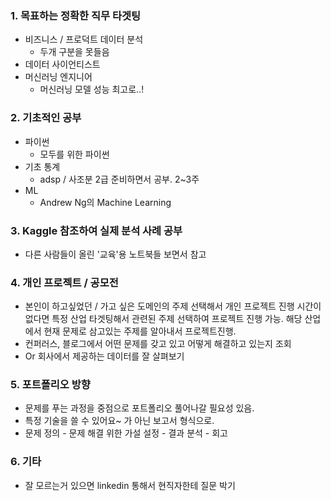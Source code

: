 ### 1. 목표하는 정확한 직무 타겟팅
- 비즈니스 / 프로덕트 데이터 분석
	- 두개 구분을 못들음
- 데이터 사이언티스트
- 머신러닝 엔지니어
	- 머신러닝 모델 성능 최고로..!
### 2. 기초적인 공부
- 파이썬
	- 모두를 위한 파이썬
- 기초 통계
	- adsp / 사조분 2급 준비하면서 공부. 2~3주
- ML
	- Andrew Ng의 Machine Learning
### 3. Kaggle 참조하여 실제 분석 사례 공부
- 다른 사람들이 올린 '교육'용 노트북들 보면서 참고
### 4. 개인 프로젝트 / 공모전
- 본인이 하고싶었던 / 가고 싶은 도메인의 주제 선택해서 개인 프로젝트 진행
시간이 없다면 특정 산업 타겟팅해서 관련된 주제 선택하여 프로젝트 진행 가능.
해당 산업에서 현재 문제로 삼고있는 주제를 알아내서 프로젝트진행.
- 컨퍼러스, 블로그에서 어떤 문제를 갖고 있고 어떻게 해결하고 있는지 조회
- Or 회사에서 제공하는 데이터를 잘 살펴보기

### 5. 포트폴리오 방향
- 문제를 푸는 과정을 중점으로 포트폴리오 풀어나갈 필요성 있음.
- 특정 기술을 쓸 수 있어요~ 가 아닌 보고서 형식으로.
- 문제 정의 - 문제 해결 위한 가설 설정 - 결과 분석 - 회고

### 6. 기타
- 잘 모르는거 있으면 linkedin 통해서 현직자한테 질문 박기